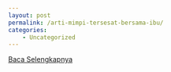 ```yaml
---
layout: post
permalink: /arti-mimpi-tersesat-bersama-ibu/
categories:
    - Uncategorized
---
```


[Baca Selengkapnya](/05)